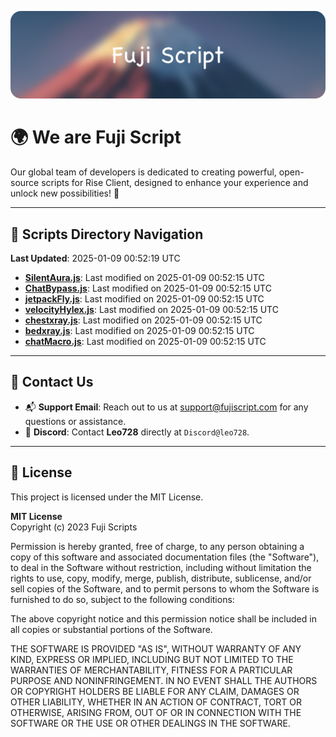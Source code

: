 ![Banner](.github/b.webp)

# 🌍 **We are Fuji Script**

Our global team of developers is dedicated to creating powerful, open-source scripts for Rise Client, designed to enhance your experience and unlock new possibilities! 🌟

---
<!-- SCRIPTS_NAVIGATION_START -->
## 📂 **Scripts Directory Navigation**

**Last Updated**: 2025-01-09 00:52:19 UTC

- **[SilentAura.js](scripts/SilentAura.js)**: Last modified on 2025-01-09 00:52:15 UTC
- **[ChatBypass.js](scripts/ChatBypass.js)**: Last modified on 2025-01-09 00:52:15 UTC
- **[jetpackFly.js](scripts/jetpackFly.js)**: Last modified on 2025-01-09 00:52:15 UTC
- **[velocityHylex.js](scripts/velocityHylex.js)**: Last modified on 2025-01-09 00:52:15 UTC
- **[chestxray.js](scripts/chestxray.js)**: Last modified on 2025-01-09 00:52:15 UTC
- **[bedxray.js](scripts/bedxray.js)**: Last modified on 2025-01-09 00:52:15 UTC
- **[chatMacro.js](scripts/chatMacro.js)**: Last modified on 2025-01-09 00:52:15 UTC

<!-- SCRIPTS_NAVIGATION_END -->

---

## 💬 **Contact Us**  
- 📬 **Support Email**: Reach out to us at [support@fujiscript.com](mailto:support@fujiscript.com) for any questions or assistance.  
- 💬 **Discord**: Contact **Leo728** directly at `Discord@leo728`.

---

## 📜 **License**

This project is licensed under the MIT License.  

**MIT License**  
Copyright (c) 2023 Fuji Scripts  

Permission is hereby granted, free of charge, to any person obtaining a copy of this software and associated documentation files (the "Software"), to deal in the Software without restriction, including without limitation the rights to use, copy, modify, merge, publish, distribute, sublicense, and/or sell copies of the Software, and to permit persons to whom the Software is furnished to do so, subject to the following conditions:  

The above copyright notice and this permission notice shall be included in all copies or substantial portions of the Software.  

THE SOFTWARE IS PROVIDED "AS IS", WITHOUT WARRANTY OF ANY KIND, EXPRESS OR IMPLIED, INCLUDING BUT NOT LIMITED TO THE WARRANTIES OF MERCHANTABILITY, FITNESS FOR A PARTICULAR PURPOSE AND NONINFRINGEMENT. IN NO EVENT SHALL THE AUTHORS OR COPYRIGHT HOLDERS BE LIABLE FOR ANY CLAIM, DAMAGES OR OTHER LIABILITY, WHETHER IN AN ACTION OF CONTRACT, TORT OR OTHERWISE, ARISING FROM, OUT OF OR IN CONNECTION WITH THE SOFTWARE OR THE USE OR OTHER DEALINGS IN THE SOFTWARE.  
